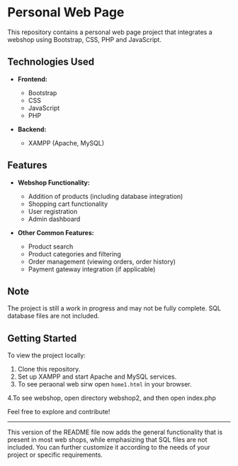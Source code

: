 
# Personal Web Page

This repository contains a personal web page project that integrates a webshop using Bootstrap, CSS, PHP and JavaScript.

## Technologies Used

- **Frontend:**
  - Bootstrap
  - CSS
  - JavaScript
  - PHP

- **Backend:**
  - XAMPP (Apache, MySQL)

## Features

- **Webshop Functionality:**
  - Addition of products (including database integration)
  - Shopping cart functionality
  - User registration
  - Admin dashboard

- **Other Common Features:**
  - Product search
  - Product categories and filtering
  - Order management (viewing orders, order history)
  - Payment gateway integration (if applicable)

## Note

The project is still a work in progress and may not be fully complete. SQL database files are not included.

## Getting Started

To view the project locally:
1. Clone this repository.
2. Set up XAMPP and start Apache and MySQL services.
3. To see peraonal web sirw open `home1.html` in your browser.
   
4.To see webshop, open directory webshop2, and then open index.php

Feel free to explore and contribute!

---

This version of the README file now adds the general functionality that is present in most web shops, while emphasizing that SQL files are not included. You can further customize it according to the needs of your project or specific requirements.
